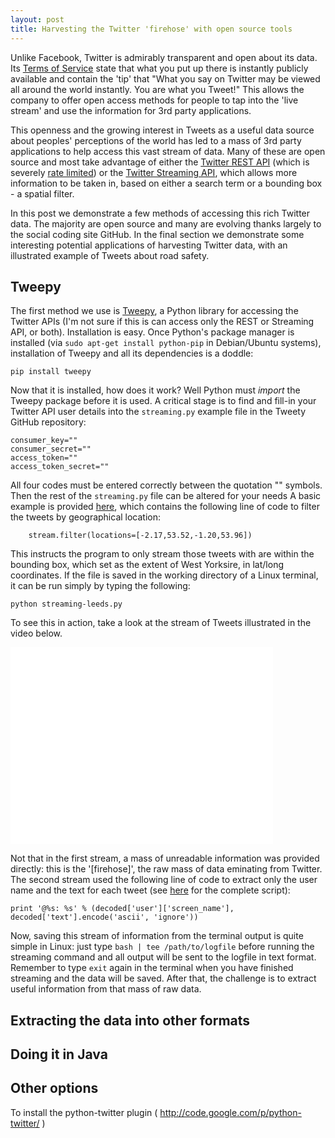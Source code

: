 ```yaml
---
layout: post
title: Harvesting the Twitter 'firehose' with open source tools
---
```


Unlike Facebook, Twitter is admirably transparent and open about its data.
Its [Terms of Service](https://twitter.com/tos?PHPSESSID=57a411f70b1964a2bc78b82638ba1843)
state that what you put up there is instantly publicly available and contain the
'tip' that "What you say on Twitter may be viewed all around the world instantly. You are what you Tweet!" 
This allows the company to offer open access methods
for people to tap into the 'live stream' and use the information for 3rd party applications.

This openness and the growing interest in Tweets as a useful
data source about peoples' perceptions of the world has led to a mass of 3rd party
applications to help access this vast stream of data. Many of these are
open source and most take advantage of either the
[Twitter REST API](https://dev.twitter.com/docs/api) (which is
severely [rate limited](https://dev.twitter.com/docs/rate-limiting/1.1)) or the
[Twitter Streaming API](https://dev.twitter.com/docs/api/streaming), 
which allows more information to be taken in, based on either a search term
or a bounding box - a spatial filter.

In this post we demonstrate a few methods of accessing this rich Twitter data.
The majority are open source and many are evolving thanks largely to the social
coding site GitHub. In the final section we demonstrate some interesting potential
applications of harvesting Twitter data, with an illustrated example of Tweets about
road safety.

## Tweepy

The first method we use is [Tweepy](https://github.com/tweepy/tweepy),
a Python library for accessing the Twitter APIs (I'm not sure if
this is can access only the REST or Streaming API, or both).
Installation is easy. Once Python's package manager is installed
(via `sudo apt-get install python-pip` in Debian/Ubuntu systems), 
installation of Tweepy and all its dependencies is a doddle:

```{python}
pip install tweepy
```

Now that it is installed, how does it work?
Well Python must *import* the Tweepy package before it is used.
A critical stage is to find and fill-in your Twitter API
user details into the `streaming.py` example file in the Tweety
GitHub repository:

```{}
consumer_key=""
consumer_secret=""
access_token=""
access_token_secret=""
```

All four codes must be entered correctly between the quotation "" symbols.
Then the rest of the `streaming.py` file can be altered for your needs
A basic example is provided [here](https://github.com/Robinlovelace/tweepy/blob/master/streaming-leeds.py),
which contains the following line of code to filter the tweets by geographical
location:

```{}
    stream.filter(locations=[-2.17,53.52,-1.20,53.96])
```

This instructs the program to only stream those tweets with are
within the bounding box, which set as the extent of West Yorksire,
in lat/long coordinates. If the file is saved in the working directory
of a Linux terminal, it can be run simply by typing the following:

```{python}
python streaming-leeds.py
```

To see this in action, take a look at the stream of Tweets illustrated
in the video below.

<iframe width="420" height="315" src="//www.youtube.com/embed/fqrVFReL7dY" frameborder="0" allowfullscreen></iframe>

Not that in the first stream, a mass of unreadable information was provided directly:
this is the '[firehose]', the raw mass of data eminating from Twitter.
The second stream used the following line of code to extract only the user name
and the text for each tweet (see
[here](http://runnable.com/Us9rrMiTWf9bAAW3/how-to-stream-data-from-twitter-with-tweepy-for-python) for the complete script):

```{python}
print '@%s: %s' % (decoded['user']['screen_name'], decoded['text'].encode('ascii', 'ignore'))
```

Now, saving this stream of information from the terminal output is quite simple
in Linux: just type `bash | tee /path/to/logfile` before running the streaming
command and all output will be sent to the logfile in text format.
Remember to type `exit` again in the terminal when you have finished streaming
and the data will be saved. After that, the challenge is to extract useful
information from that mass of raw data.

## Extracting the data into other formats

## Doing it in Java

## Other options

To install the python-twitter plugin ( http://code.google.com/p/python-twitter/ )
